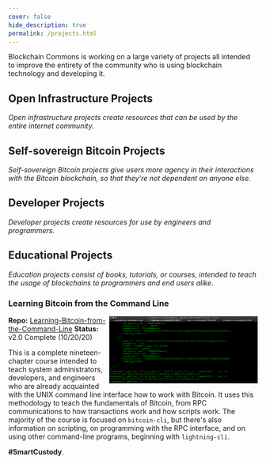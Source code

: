 ```yaml
---
cover: false
hide_description: true
permalink: /projects.html
---
```


Blockchain Commons is working on a large variety of projects all intended to improve the entirety of the community who is using blockchain technology and developing it.

## Open Infrastructure Projects

_Open infrastructure projects create resources that can be used by the entire internet community._

## Self-sovereign Bitcoin Projects

_Self-sovereign Bitcoin projects give users more agency in their interactions with the Bitcoin blockchain, so that they're not dependent on anyone else._

## Developer Projects

_Developer projects create resources for use by engineers and programmers._

## Educational Projects

_Education projects consist of books, tutorials, or courses, intended to teach the usage of blockchains to programmers and end users alike._

### Learning Bitcoin from the Command Line

<a href="images/projects/lbtc.png"><img src="images/projects/lbtc.png" align="right" width="300"></a>
**Repo:** [Learning-Bitcoin-from-the-Command-Line](https://github.com/BlockchainCommons/Learning-Bitcoin-from-the-Command-Line)
**Status:** v2.0 Complete (10/20/20)

This is a complete nineteen-chapter course intended to teach system administrators, developers, and engineers who are already acquainted with the UNIX command line interface how to work with Bitcoin. It uses this methodology to teach the fundamentals of Bitcoin, from RPC communications to how transactions work and how scripts work. The majority of the course is focused on `bitcoin-cli`, but there's also information on scripting, on programming with the RPC interface, and on using other command-line programs, beginning with `lightning-cli`. 

**#SmartCustody**.

